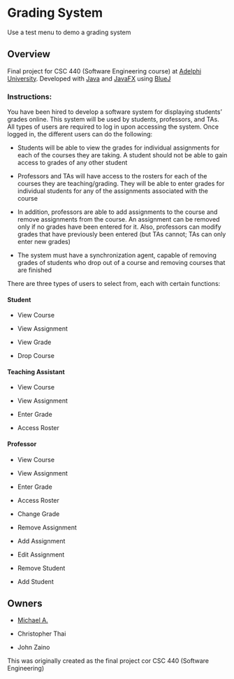 # Grading System

Use a test menu to demo a grading system

## Overview

Final project for CSC 440 (Software Engineering course) at [Adelphi University](https://www.adelphi.edu/). Developed with [Java](https://www.java.com/en/) and [JavaFX](https://openjfx.io/) using [BlueJ](https://www.bluej.org/)

### Instructions:

You have been hired to develop a software system for displaying students’ grades online. This system will be used by students, professors, and TAs. All types of users are required to log in upon accessing the system. Once logged in, the different users can do the following:

* Students will be able to view the grades for individual assignments for each of the courses they are taking. A student should not be able to gain access to grades of any other student

* Professors and TAs will have access to the rosters for each of the courses they are teaching/grading. They will be able to enter grades for individual students for any of the assignments associated with the course

* In addition, professors are able to add assignments to the course and remove assignments from the course. An assignment can be removed only if no grades have been entered for it. Also, professors can modify grades that have previously been entered (but TAs cannot; TAs can only enter new grades)

* The system must have a synchronization agent, capable of removing grades of students who drop out of a course and removing courses that are finished

There are three types of users to select from, each with certain functions:

#### Student

* View Course

* View Assignment

* View Grade

* Drop Course

#### Teaching Assistant

* View Course

* View Assignment

* Enter Grade

* Access Roster

#### Professor

* View Course

* View Assignment

* Enter Grade

* Access Roster

* Change Grade

* Remove Assignment

* Add Assignment

* Edit Assignment

* Remove Student

* Add Student

## Owners

* [Michael A.](https://linkedin.com/in/magarenzo)

* Christopher Thai

* John Zaino

This was originally created as the final project cor CSC 440 (Software Engineering)
